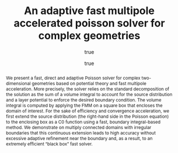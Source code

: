 ---
layout: publication
DOI: 10.1016/j.jcp.2017.04.063
abstract: "We present a fast, direct and adaptive Poisson solver for complex two-dimensional\
  \ geometries based on potential theory and fast multipole acceleration. More precisely,\
  \ the solver relies on the standard decomposition of the solution as the sum of\
  \ a volume integral to account for the source distribution and a layer potential\
  \ to enforce the desired boundary condition. The volume integral is computed by\
  \ applying the FMM on a square box that encloses the domain of interest. For the\
  \ sake of efficiency and convergence acceleration, we first extend the source distribution\
  \ (the right-hand side in the Poisson equation) to the enclosing box as a C0 function\
  \ using a fast, boundary integral-based method. We demonstrate on multiply connected\
  \ domains with irregular boundaries that this continuous extension leads to high\
  \ accuracy without excessive adaptive refinement near the boundary and, as a result,\
  \ to an extremely efficient \u201Cblack box\u201D fast solver."
author:
- family: Askham
  given: Travis
- family: Cerfon
  given: Antoine J
container-title: Journal of Computational Physics
featured: true
page: 1-22
publisher: Elsevier
ref-id: askham2017adaptive
research_area: inteq
title: An adaptive fast multipole accelerated poisson solver for complex geometries
type: article-journal
volume: '344'
year: '2017'
---